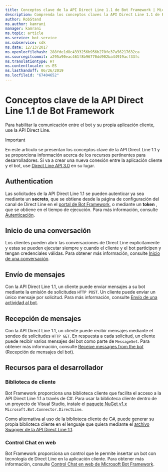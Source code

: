 ```yaml
---
title: Conceptos clave de la API Direct Line 1.1 de Bot Framework | Microsoft Docs
description: Comprenda los conceptos claves la API Direct Line 1.1 de Bot Framework.
author: RobStand
ms.author: kamrani
manager: kamrani
ms.topic: article
ms.service: bot-service
ms.subservice: sdk
ms.date: 12/13/2017
ms.openlocfilehash: 288fde1d8c4333256b956b270fe37a56217632ca
ms.sourcegitcommit: a295a90eac461f8b96770dd902ba44919acf33fc
ms.translationtype: HT
ms.contentlocale: es-ES
ms.lasthandoff: 06/26/2019
ms.locfileid: "67404652"
---
```

# <a name="key-concepts-in-direct-line-api-11"></a>Conceptos clave de la API Direct Line 1.1 de Bot Framework

Para habilitar la comunicación entre el bot y su propia aplicación cliente, use la API Direct Line. 

> [!IMPORTANT]
> En este artículo se presentan los conceptos clave de la API Direct Line 1.1 y se proporciona información acerca de los recursos pertinentes para desarrolladores. Si va a crear una nueva conexión entre la aplicación cliente y el bot, use [Direct Line API 3.0](bot-framework-rest-direct-line-3-0-concepts.md) en su lugar.

## <a name="authentication"></a>Authentication

Las solicitudes de la API Direct Line 1.1 se pueden autenticar ya sea mediante un **secreto**, que se obtiene desde la página de configuración del canal de Direct Line en el <a href="https://dev.botframework.com/" target="_blank">portal de Bot Framework</a>, o mediante un **token** , que se obtiene en el tiempo de ejecución.  Para más información, consulte [Autenticación](bot-framework-rest-direct-line-1-1-authentication.md).

## <a name="starting-a-conversation"></a>Inicio de una conversación

Los clientes pueden abrir las conversaciones de Direct Line explícitamente y estas se pueden ejecutar siempre y cuando el cliente y el bot participen y tengan credenciales válidas. Para obtener más información, consulte [Inicio de una conversación](bot-framework-rest-direct-line-1-1-start-conversation.md).

## <a name="sending-messages"></a>Envío de mensajes

Con la API Direct Line 1.1, un cliente puede enviar mensajes a su bot mediante la emisión de solicitudes `HTTP POST`. Un cliente puede enviar un único mensaje por solicitud. Para más información, consulte [Envío de una actividad al bot](bot-framework-rest-direct-line-1-1-send-message.md).

## <a name="receiving-messages"></a>Recepción de mensajes

Con la API Direct Line 1.1, un cliente puede recibir mensajes mediante el sondeo de solicitudes `HTTP GET`. En respuesta a cada solicitud, un cliente puede recibir varios mensajes del bot como parte de `MessageSet`. Para obtener más información, consulte [Receive messages from the bot](bot-framework-rest-direct-line-1-1-receive-messages.md) (Recepción de mensajes del bot).

## <a name="developer-resources"></a>Recursos para el desarrollador

### <a name="client-library"></a>Biblioteca de cliente

Bot Framework proporciona una biblioteca cliente que facilita el acceso a la API Direct Line 1.1 a través de C#. Para usar la biblioteca cliente dentro de un proyecto de Visual Studio, instale el <a href="https://www.nuget.org/packages/Microsoft.Bot.Connector.DirectLine/1.1.1" target="_blank">paquete NuGet v1.x </a> `Microsoft.Bot.Connector.DirectLine`. 

Como alternativa al uso de la biblioteca cliente de C#, puede generar su propia biblioteca cliente en el lenguaje que quiera mediante el <a href="https://docs.botframework.com/restapi/directline/swagger.json" target="_blank">archivo Swagger de la API Direct Line 1.1</a>.

### <a name="web-chat-control"></a>Control Chat en web 

Bot Framework proporciona un control que le permite insertar un bot con tecnología de Direct Line en la aplicación cliente. Para obtener más información, consulte <a href="https://github.com/Microsoft/BotFramework-WebChat" target="_blank">Control Chat en web de Microsoft Bot Framework</a>.
